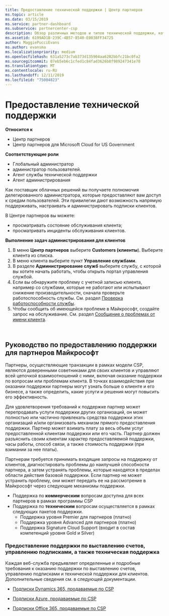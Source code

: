 ```yaml
---
title: Предоставление технической поддержки | Центр партнеров
ms.topic: article
ms.date: 03/15/2019
ms.service: partner-dashboard
ms.subservice: partnercenter-csp
description: Обзор различных методов и типов технической поддержки, которые можно предложить клиентам.
ms.assetid: 6199AD1B-239C-4B57-8540-E0038FF34725
author: MaggiePucciEvans
ms.author: evansma
ms.localizationpriority: medium
ms.openlocfilehash: 631a5273c7ab373d135904aa6202bbfc21bc0fa2
ms.sourcegitcommit: 07eb5eb6c1cfed1c84fad3626b8f989247341e70
ms.translationtype: MT
ms.contentlocale: ru-RU
ms.lasthandoff: 12/11/2019
ms.locfileid: "75004823"
---
```

# <a name="provide-technical-support"></a>Предоставление технической поддержки

**Относится к**

-  Центр партнеров
-  Центр партнеров для Microsoft Cloud for US Government

**Соответствующие роли**
-   Глобальный администратор
-   администратор пользователей.
-   Агент службы технической поддержки
-   Агент администрирования

Как поставщик облачных решений вы получаете полномочия делегированного администратора, которые предоставляют вам доступ к средам пользователей. Эти привилегии дают возможность напрямую поддерживать, настраивать и администрировать подписки клиентов.

В Центре партнеров вы можете:

-   просматривать состояние обслуживания клиента;
-   просматривать инциденты обслуживания клиентов.

**Выполнение задач администрирования для клиентов**

1.  В меню **Центр партнеров** выберите **Customers (клиенты**). Выберите клиента из списка.
2.  В меню клиента выберите пункт **Управление службами**.
3.  В разделе **Администрирование служб** выберите службу, с которой вы хотите начать работать, чтобы открыть портал управления службой.
4.  Если вы обнаружите проблему с учетной записью клиента, например со службами, которые не работают или испытывают снижение производительности, сначала проверьте работоспособность службы. См. раздел [Проверка работоспособности службы](check-service-health.md).
5.  Чтобы сообщить об имеющейся проблеме в Майкрософт, создайте запрос на обслуживание. См. раздел [Сообщение о проблемах от имени клиента](report-problems-on-behalf-of-a-customer.md).

 
## <a name="microsoft-partner-support-guidance"></a>Руководство по предоставлению поддержки для партнеров Майкрософт

Партнеры, осуществляющие транзакции в рамках модели CSP, являются доверенными советниками для своих клиентов и управляют всей цепочкой взаимоотношений с ними, включая оказание поддержки по вопросам или проблемам клиента. В точках взаимодействия при оказании поддержки партнеры могут узнать больше о клиенте и его бизнесе, а также определить, какие услуги и решения могут повысить его эффективность.

Для удовлетворения требований к поддержке партнер может перепродавать услуги поддержки других организаций, он может полностью или частично привлекать средства поддержки этих организаций и/или организовать механизм прямого предоставления поддержки.  Партнер может взимать плату за весь объем услуг предоставленной клиентам поддержки или его часть. Партнер должен разъяснить своим клиентам характер предоставляемой поддержки, часы работы, способ связи, а также стоимость поддержки (при взимании за нее платы). 

Партнерам требуется принимать входящие запросы на поддержку от клиентов, диагностировать проблемы до наилучшей способности партнера, а затем устранять проблемы, которые находятся в пределах области действия базовой поддержки. Если партнер не может устранить проблему, они может передать ее на рассмотрение в Майкрософт через следующие механизмы поддержки.

- Поддержка по **коммерческим** вопросам доступна для всех партнеров в рамках программы CSP
-   Поддержка по **техническим** вопросам осуществляется в рамках следующих пакетов поддержки.
    -   Поддержка уровня Premier для партнеров (платно)
    -   Поддержка уровня Advanced для партнеров (платно)
    -   Поддержка Signature Cloud Support (входит в состав компетенций уровня Gold и Silver)

### <a name="providing-billing-subscription-management-and-technical-support"></a>Предоставление поддержки по выставлению счетов, управлению подписками, а также техническая поддержка 

Каждая веб-служба предъявляет определенные и подробные требования к оказанию поддержки по выставлению счетов, управлению подписками и технической поддержки для клиентов. Дополнительные сведения см. в следующей документации.

-   [Подписки Dynamics 365, продаваемые по CSP](https://www.microsoftpartnercommunity.com/t5/CSP/Microsoft-Partner-Support-Guidance/m-p/5262#M30)

-   [Подписки Azure, продаваемые по CSP](https://www.microsoftpartnercommunity.com/t5/CSP/Microsoft-Partner-Support-Guidance/m-p/5263#M31)

-   [Подписки Office 365, продаваемые по CSP](https://www.microsoftpartnercommunity.com/t5/CSP/Microsoft-Partner-Support-Guidance/m-p/5264#M32)
 



